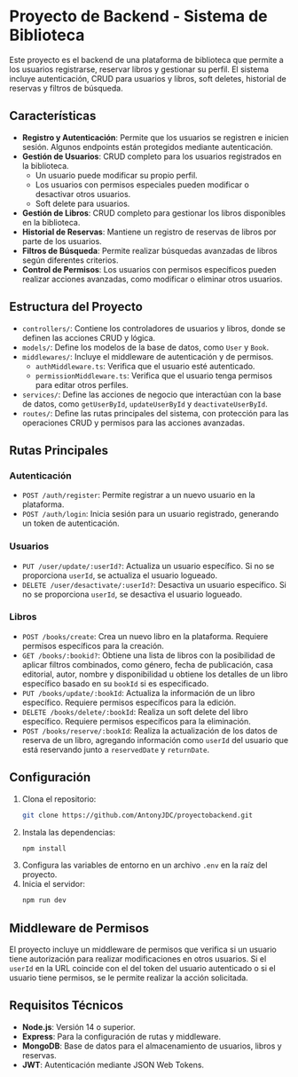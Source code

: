 # Proyecto de Backend - Sistema de Biblioteca

Este proyecto es el backend de una plataforma de biblioteca que permite a los usuarios registrarse, reservar libros y gestionar su perfil. El sistema incluye autenticación, CRUD para usuarios y libros, soft deletes, historial de reservas y filtros de búsqueda.

## Características

- **Registro y Autenticación**: Permite que los usuarios se registren e inicien sesión. Algunos endpoints están protegidos mediante autenticación.
- **Gestión de Usuarios**: CRUD completo para los usuarios registrados en la biblioteca.
  - Un usuario puede modificar su propio perfil.
  - Los usuarios con permisos especiales pueden modificar o desactivar otros usuarios.
  - Soft delete para usuarios.
- **Gestión de Libros**: CRUD completo para gestionar los libros disponibles en la biblioteca.
- **Historial de Reservas**: Mantiene un registro de reservas de libros por parte de los usuarios.
- **Filtros de Búsqueda**: Permite realizar búsquedas avanzadas de libros según diferentes criterios.
- **Control de Permisos**: Los usuarios con permisos específicos pueden realizar acciones avanzadas, como modificar o eliminar otros usuarios.

## Estructura del Proyecto

- `controllers/`: Contiene los controladores de usuarios y libros, donde se definen las acciones CRUD y lógica.
- `models/`: Define los modelos de la base de datos, como `User` y `Book`.
- `middlewares/`: Incluye el middleware de autenticación y de permisos.
  - `authMiddleware.ts`: Verifica que el usuario esté autenticado.
  - `permissionMiddleware.ts`: Verifica que el usuario tenga permisos para editar otros perfiles.
- `services/`: Define las acciones de negocio que interactúan con la base de datos, como `getUserById`, `updateUserById` y `deactivateUserById`.
- `routes/`: Define las rutas principales del sistema, con protección para las operaciones CRUD y permisos para las acciones avanzadas.

## Rutas Principales

### Autenticación
- `POST /auth/register`: Permite registrar a un nuevo usuario en la plataforma.
- `POST /auth/login`: Inicia sesión para un usuario registrado, generando un token de autenticación.

### Usuarios
- `PUT /user/update/:userId?`: Actualiza un usuario específico. Si no se proporciona `userId`, se actualiza el usuario logueado.
- `DELETE /user/desactivate/:userId?`: Desactiva un usuario específico. Si no se proporciona `userId`, se desactiva el usuario logueado.

### Libros
- `POST /books/create`: Crea un nuevo libro en la plataforma. Requiere permisos específicos para la creación.
- `GET /books/:bookid?`: Obtiene una lista de libros con la posibilidad de aplicar filtros combinados, como género, fecha de publicación, casa editorial, autor, nombre y disponibilidad u obtiene los detalles de un libro específico basado en su `bookId` si es especificado.
- `PUT /books/update/:bookId`: Actualiza la información de un libro específico. Requiere permisos específicos para la edición.
- `DELETE /books/delete/:bookId`: Realiza un soft delete del libro específico. Requiere permisos específicos para la eliminación.
- `POST /books/reserve/:bookId`: Realiza la actualización de los datos de reserva de un libro, agregando información como `userId` del usuario que está reservando junto a `reservedDate` y `returnDate`.

## Configuración

1. Clona el repositorio:
   ```bash
   git clone https://github.com/AntonyJDC/proyectobackend.git
   ```
2. Instala las dependencias:
   ```bash
   npm install
   ```
3. Configura las variables de entorno en un archivo `.env` en la raíz del proyecto.
4. Inicia el servidor:
   ```bash
   npm run dev
   ```
   
## Middleware de Permisos

El proyecto incluye un middleware de permisos que verifica si un usuario tiene autorización para realizar modificaciones en otros usuarios. Si el `userId` en la URL coincide con el del token del usuario autenticado o si el usuario tiene permisos, se le permite realizar la acción solicitada.

## Requisitos Técnicos

- **Node.js**: Versión 14 o superior.
- **Express**: Para la configuración de rutas y middleware.
- **MongoDB**: Base de datos para el almacenamiento de usuarios, libros y reservas.
- **JWT**: Autenticación mediante JSON Web Tokens.
